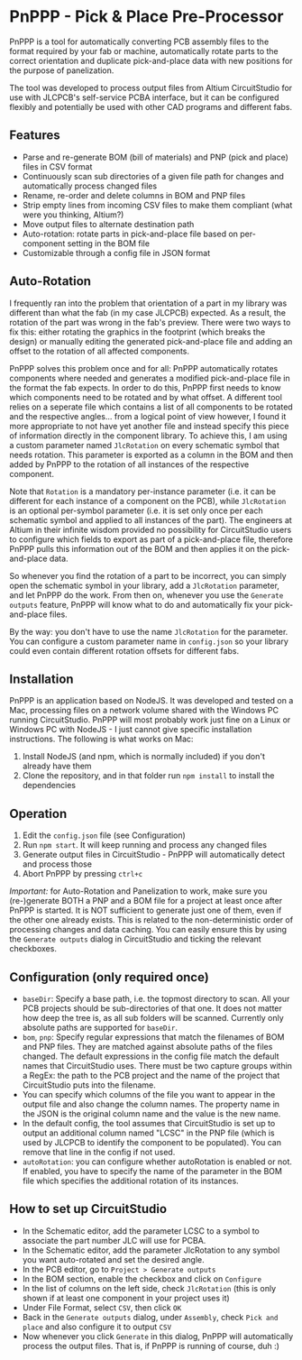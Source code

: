 # PnPPP - Pick & Place Pre-Processor

PnPPP is a tool for automatically converting PCB assembly files to the format required by your fab or machine,
automatically rotate parts to the correct orientation and duplicate pick-and-place data with new positions
for the purpose of panelization.

The tool was developed to process output files from Altium CircuitStudio for use with JLCPCB's self-service
PCBA interface, but it can be configured flexibly and potentially be used with other CAD programs and
different fabs.

## Features

* Parse and re-generate BOM (bill of materials) and PNP (pick and place) files in CSV format
* Continuously scan sub directories of a given file path for changes and automatically process changed files
* Rename, re-order and delete columns in BOM and PNP files
* Strip empty lines from incoming CSV files to make them compliant (what were you thinking, Altium?)
* Move output files to alternate destination path
* Auto-rotation: rotate parts in pick-and-place file based on per-component setting in the BOM file
* Customizable through a config file in JSON format

## Auto-Rotation

I frequently ran into the problem that orientation of a part in my library was different than what the fab
(in my case JLCPCB) expected. As a result, the rotation of the part was wrong in the fab's preview. There
were two ways to fix this: either rotating the graphics in the footprint (which breaks the design) or manually
editing the generated pick-and-place file and adding an offset to the rotation of all affected components.

PnPPP solves this problem once and for all: PnPPP automatically rotates components where needed and
generates a modified pick-and-place file in the format the fab expects. In order to do this, PnPPP first
needs to know which components need to be rotated and by what offset. A different tool relies on a seperate
file which contains a list of all components to be rotated and the respective angles... from a logical point
of view however, I found it more appropriate to not have yet another file and instead specify this piece
of information directly in the component library. To achieve this, I am using a custom parameter named
`JlcRotation` on every schematic symbol that needs rotation. This parameter is exported as a column in the
BOM and then added by PnPPP to the rotation of all instances of the respective component.

Note that `Rotation` is a mandatory per-instance parameter (i.e. it can be different for each instance of
a component on the PCB), while `JlcRotation` is an optional per-symbol parameter (i.e. it is set only once
per each schematic symbol and applied to all instances of the part). The engineers at Altium in their
infinite wisdom provided no possibility for CircuitStudio users to configure which fields to export as part
of a pick-and-place file, therefore PnPPP pulls this information out of the BOM and then applies it on the
pick-and-place data.

So whenever you find the rotation of a part to be incorrect, you can simply open the schematic symbol in
your library, add a `JlcRotation` parameter, and let PnPPP do the work. From then on, whenever you use
the `Generate outputs` feature, PnPPP will know what to do and automatically fix your pick-and-place files.

By the way: you don't have to use the name `JlcRotation` for the parameter. You can configure a custom
parameter name in `config.json` so your library could even contain different rotation offsets for different
fabs.

## Installation

PnPPP is an application based on NodeJS. It was developed and tested on a Mac, processing files on a
network volume shared with the Windows PC running CircuitStudio.
PnPPP will most probably work just fine on a Linux or Windows PC with NodeJS - I just cannot give
specific installation instructions. The following is what works on Mac:

1. Install NodeJS (and npm, which is normally included) if you don't already have them
2. Clone the repository, and in that folder run `npm install` to install the dependencies

## Operation

1. Edit the `config.json` file (see Configuration)
2. Run `npm start`. It will keep running and process any changed files
3. Generate output files in CircuitStudio - PnPPP will automatically detect and process those
4. Abort PnPPP by pressing `ctrl+c`

*Important:* for Auto-Rotation and Panelization to work, make sure you (re-)generate BOTH a PNP and a BOM file
for a project at least once after PnPPP is started. It is NOT sufficient to generate just one of them, even if
the other one already exists. This is related to the non-deterministic order of processing changes and data
caching. You can easily ensure this by using the `Generate outputs` dialog in CircuitStudio and ticking the relevant checkboxes.

## Configuration (only required once)

- `baseDir`: Specify a base path, i.e. the topmost directory to scan. All your PCB projects should be sub-directories of that one. It does not matter how deep the tree is, as all sub folders will be scanned. Currently only absolute paths are supported for `baseDir`.
- `bom`, `pnp`: Specify regular expressions that match the filenames of BOM and PNP files. They are matched against absolute paths of the files changed. The default expressions in the config file match the default names that CircuitStudio uses. There must be two capture groups within a RegEx: the path to the PCB project and the name of the project that CircuitStudio puts into the filename.
- You can specify which columns of the file you want to appear in the output file and also change the column names. The property name in the JSON is the original
column name and the value is the new name.
- In the default config, the tool assumes that CircuitStudio is set up to output an additional column named "LCSC" in the PNP file (which is used by JLCPCB to identify the component to be populated). You can remove that line in the config if not used.
- `autoRotation`: you can configure whether autoRotation is enabled or not. If enabled, you have to specify the name of the parameter in the BOM file
which specifies the additional rotation of its instances.

## How to set up CircuitStudio

- In the Schematic editor, add the parameter LCSC to a symbol to associate the part number JLC will use for PCBA.
- In the Schematic editor, add the parameter JlcRotation to any symbol you want auto-rotated and set the desired angle.
- In the PCB editor, go to `Project > Generate outputs`
- In the BOM section, enable the checkbox and click on `Configure`
- In the list of columns on the left side, check `JlcRotation` (this is only shown if at least one component in your project uses it)
- Under File Format, select `CSV`, then click `OK`
- Back in the `Generate outputs` dialog, under `Assembly`, check `Pick and place` and also configure it to output `CSV`
- Now whenever you click `Generate` in this dialog, PnPPP will automatically process the output files. That is, if PnPPP is running of course, duh :)
